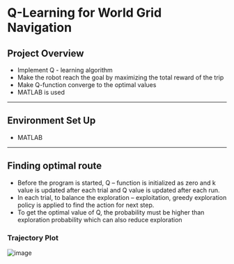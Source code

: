 # Q-Learning for World Grid Navigation

## Project Overview

* Implement Q - learning algorithm
* Make the robot reach the goal by maximizing the total reward of the trip
* Make Q-function converge to the optimal values
* MATLAB is used
_______________________________________________________________
## Environment Set Up
* MATLAB
_________________________________________________________________
## Finding optimal route

* Before the program is started, Q – function is initialized as zero and k value is updated after each trial and Q value is updated after each run.
* In each trial, to balance the exploration – exploitation, greedy exploration policy is applied to find the action for next step.
* To get the optimal value of Q, the probability must be higher than exploration probability which can also reduce exploration

### Trajectory Plot

![image](https://user-images.githubusercontent.com/50255936/110663943-eeecb300-8201-11eb-842d-1de07de58d5c.png)
